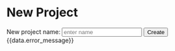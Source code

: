 # New Project

<div id="nameInput">
  <label>New project name: </label>
  <input v-model="data.name" placeholder="enter name"/>
  <button @click="createProject">Create</button>
</div>
<div class="error" id="errorDiv" :v-if="error">{{data.error_message}}</div>

<script setup>
import {reactive, onMounted} from "vue";
import axios from "axios";

const data = reactive({
  error: false,
  name: "",
  error_message: "",
  success_message: "",
})

async function createProject(event) {
  if (!data.name) {
    data.error = true;
    data.error_message = "Please enter a name";
    data.name = "";
    console.error(data.error_message);
    return;
  }

  let validate = validateName(data.name);
  if (validate.error) {
    data.error = true;
    data.error_message = validate.message;
    data.name = "";
    console.error(data.error_message);
    return;
  }

  let projectRes;
  try {
    projectRes = await postProject(data.name);
    if (projectRes.error) {
      throw new Error(projectRes.message);
    }
  } catch(error) {
    data.error = true;
    data.error_message = error.data;
    data.name = "";
    console.error(error);
  }

  return;
}

async function postProject(name) {
  let error = false;
  const res = await axios.post(`http://localhost:3000/projects`, {
    name,
  })

  if (!res.status === 200) {
    error = true;
    res.data.message;
    return {error, message};
  }
}

// Should validate that a nmae has only alphanumeric charaters upto 32 characters
function validateName(name) {
  let error = false;
  let message = "";

  if (name.length > 32) {
    error = true;
    message = "Name is greater than 32 characters"
    return {error, message}
  }

  return {error};
}
</script>
